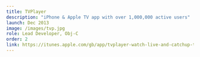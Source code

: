 ```yaml
---
title: TVPlayer
description: "iPhone & Apple TV app with over 1,000,000 active users"
launch: Dec 2013
image: /images/tvp.jpg
role: Lead Developer, Obj-C
order: 2
link: https://itunes.apple.com/gb/app/tvplayer-watch-live-and-catchup-tv/id710530377
---
```

